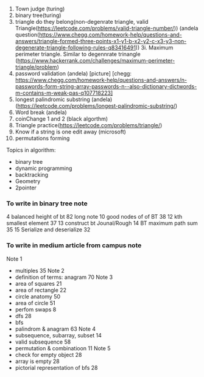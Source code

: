 1. Town judge (turing)
2. binary tree(turing)
3. triangle do they belong(non-degenrate triangle, valid Triangle(https://leetcode.com/problems/valid-triangle-number/))
 (andela question(https://www.chegg.com/homework-help/questions-and-answers/triangle-formed-three-points-x1-y1-b-x2-y2-c-x3-y3-non-degenerate-triangle-following-rules-q83416491))
   3i. Maximum perimeter triangle. Similar to degennrate trinangle (https://www.hackerrank.com/challenges/maximum-perimeter-triangle/problem)
4. password validation (andela) [picture] [chegg: https://www.chegg.com/homework-help/questions-and-answers/n-passwords-form-string-array-passwords-n--also-dictionary-dictwords-m-contains-m-weak-pas-q107718223]
5. longest palindromic substring (andela) (https://leetcode.com/problems/longest-palindromic-substring/)
6. Word break (andela)
7. coinChange 1 and 2 (black algorthm)
7. Triangle practice(https://leetcode.com/problems/triangle/)
7. Know if a string is one edit away (microsoft)
8. permutations forming 

Topics in algorithm:
- binary tree
- dynamic programming
- backtracking
- Geometry
- 2pointer

### To write in binary tree note
4 balanced height of bt      82  long note
10 good nodes of of BT       38
12 kth smallest element      37
13 construct bt                  Jounal/Rough 
14 BT maximum path sum       35
15 Serialize and deserialize 32

### To write in medium article from campus note
Note 1
 - multiples 35 
Note 2
 - definition of terms: anagram  70 
Note 3
 - area of squares     21
 - area of rectangle   22
 - circle anatomy      50
 - area of circle      51
 - perfom swaps         8
 - dfs                 28
 - bfs
 - palindrom & anagram 63
Note 4
 - subsequence, subarray, subset 14
 - valid subsequence   58
 - permutation & combinatioon 11
Note 5
- check for empty object 28
- array is empty 28
- pictorial representation of bfs 28